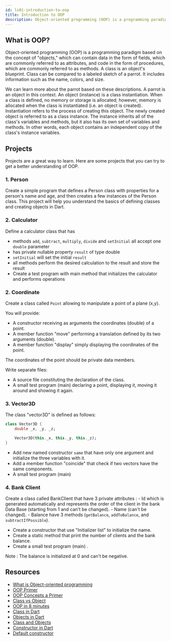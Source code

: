 ```yaml
---
id: ls01-introduction-to-oop
title: Introduction to OOP
description: Object-oriented programming (OOP) is a programming paradigm based on the concept of "objects," which can contain data in the form of fields, which are commonly referred to as attributes, and code in the form of procedures, which are commonly referred to as methods. A class is an object's blueprint. Class can be compared to a labeled sketch of a parrot. It includes information such as the name, colors, and size.
---
```


## What is OOP?

Object-oriented programming (OOP) is a programming paradigm based on the concept of "objects," which can contain data in the form of fields, which are commonly referred to as attributes, and code in the form of procedures, which are commonly referred to as methods. A class is an object's blueprint. Class can be compared to a labeled sketch of a parrot. It includes information such as the name, colors, and size.

We can learn more about the parrot based on these descriptions. A parrot is an object in this context. An object (instance) is a class instantiation. When a class is defined, no memory or storage is allocated; however, memory is allocated when the class is instantiated (i.e. an object is created). Instantiation refers to the process of creating this object. The newly created object is referred to as a class instance. The instance inherits all of the class's variables and methods, but it also has its own set of variables and methods. In other words, each object contains an independent copy of the class's instance variables.

## Projects

Projects are a great way to learn. Here are some projects that you can try to get a better understanding of OOP.

### 1. Person

Create a simple program that defines a Person class with properties for a person's name and age, and then creates a few instances of the Person class. This project will help you understand the basics of defining classes and creating objects in Dart.

### 2.  Calculator

Define a calculator class that has

- methods `add`, `subtract`, `multiply`, `divide` and `setInitial` all accept one `double` parameter
- has private nullable property `result` of type double
- `setInitial` will set the initial `result`
- all methods perform the desired calculation to the result and store the result
- Create a test program with main method that initializes the calculator and performs operations

### 2.  Coordinate

Create a class called `Point` allowing to manipulate a point of a plane (x,y).

You will provide:

- A constructor receiving as arguments the coordinates (double) of a point.
- A member function "move" performing a translation defined by its two arguments (double).
- A member function "display" simply displaying the coordinates of the point.

The coordinates of the point should be private data members.

Write separate files:
- A source file constituting the declaration of the class.
- A small test program (main) declaring a point, displaying it, moving it around and showing it again.

### 3.  Vector3D

The class "vector3D" is defined as follows:

```dart
class Vector3D {
    double _x, _y, _z;

    Vector3D(this._x, this._y, this._z);
}
```

- Add new named constructor `same` that have only one argument and initialize the three variables with it.
- Add a member function "coincide" that check if two vectors have the same components.
- A small test program (main)

### 4. Bank Client

Create a class called BankClient that have 3 private attributes : - Id which is generated automatically and represents the order of the client in the bank Data Base (starting from 1 and can't be changed). - Name (can't be changed). - Balance have 3 methods (`getBalance`, `addToBalance`, and `subtractIfPossible`).

- Create a constructor that use "Initializer list" to initialize the name.
- Create a static method that print the number of clients and the bank balance.
- Create a small test program (main) .

Note : The balance is initialized at 0 and can't be negative.

## Resources

- [What is Object-oriented programming](https://www.educative.io/blog/object-oriented-programming)
- [OOP Primer](https://www.codeguru.com/visual-basic/an-oop-primer/)
- [OOP Concepts a Primer](https://www.cs.princeton.edu/courses/archive/spr96/cs333/java/tutorial/java/objects/index.html)
- [Class vs Object](https://www.youtube.com/watch?v=BM9tPve8T1o)
- [OOP in 8 minutes](https://www.youtube.com/watch?v=pTB0EiLXUC8)
- [Class in Dart](https://dart-tutorial.com/object-oriented-programming/class-in-dart/)
- [Objects in Dart](https://dart-tutorial.com/object-oriented-programming/object-in-dart/)
- [Class and Objects](https://dart-tutorial.com/object-oriented-programming/class-and-objects-in-dart/)
- [Constructor in Dart](https://dart-tutorial.com/object-oriented-programming/constructor-in-dart/)
- [Default constructor](https://dart-tutorial.com/object-oriented-programming/default-constructor-in-dart/)